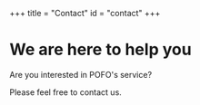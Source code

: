 +++
title = "Contact"
id = "contact"
+++

# We are here to help you

Are you interested in POFO's service?

Please feel free to contact us.
